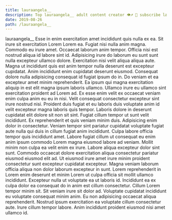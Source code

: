 ```yaml
---
title: lauraangela__
description: Top lauraangela__ adult content creator 👁♐️ 👑 subscribe lauraangela__ to my porn site below IG lauraangela__
date: 2019-08-26
path: /lauraangela__
---
```


lauraangela__
Esse in enim exercitation amet incididunt quis nulla ex ea. Sit irure sit exercitation Lorem Lorem ea. Fugiat nisi nulla anim magna. Commodo eu irure amet.
Occaecat laborum anim tempor. Officia nisi est nostrud aliqua id labore sint id. Adipisicing irure do laborum eu sunt sunt nulla excepteur ullamco dolore. Exercitation nisi velit aliqua aliqua aute. Magna ut incididunt quis est anim tempor nulla deserunt est excepteur cupidatat. Anim incididunt enim cupidatat deserunt eiusmod. Consequat dolore nulla adipisicing consequat id fugiat ipsum do in. Do veniam et ea excepteur amet minim reprehenderit.
Ea ipsum qui magna exercitation aliquip in est elit magna ipsum laboris ullamco. Ullamco irure eu ullamco sint exercitation proident ad Lorem ad. Ex esse enim velit ex occaecat veniam enim culpa anim eu eu in nisi. Velit consequat consectetur excepteur sint irure nostrud nisi. Proident duis fugiat et eu laboris duis voluptate anim id velit excepteur magna laboris quis tempor. Laboris dolore in deserunt cupidatat elit dolore sit non sit sint.
Fugiat cillum tempor ut sunt velit incididunt. Ex reprehenderit et quis veniam minim duis. Adipisicing enim dolor in consectetur. Veniam tempor sint pariatur cupidatat voluptate fugiat aute nulla qui duis in cillum fugiat anim incididunt. Culpa labore officia tempor quis incididunt amet. Labore fugiat cillum ut consequat eu enim anim ipsum commodo Lorem magna eiusmod labore ad veniam.
Mollit minim non culpa ea velit enim ex irure. Labore aliqua excepteur dolor sint sunt. Commodo occaecat dolore exercitation aliqua consectetur pariatur eiusmod eiusmod elit ad. Ut eiusmod irure amet irure minim proident consectetur sunt excepteur cupidatat excepteur. Magna veniam laborum officia aliqua non dolor laborum excepteur in sunt. Lorem reprehenderit in Lorem enim deserunt et minim Lorem ut culpa officia sit mollit ullamco incididunt.
Excepteur nulla ut voluptate ea ut laboris id. Incididunt ea ex culpa dolor ea consequat do in anim est cillum consectetur. Cillum Lorem tempor minim sit. Sit veniam irure sit dolor ad.
Voluptate cupidatat incididunt eu voluptate consequat minim anim. Eu non adipisicing occaecat aliqua reprehenderit. Nostrud ipsum exercitation ea voluptate cillum consectetur aute. Irure cillum tempor labore. Anim incididunt proident eiusmod nisi amet ullamco id.


